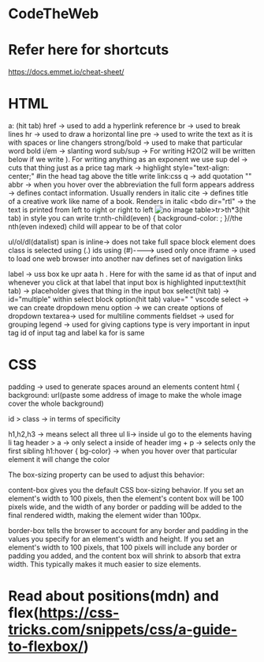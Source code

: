 # CodeTheWeb

# Refer here for shortcuts
https://docs.emmet.io/cheat-sheet/

# HTML
a: (hit tab) href -> used to add a hyperlink reference
br -> used to break lines
hr -> used to draw a horizontal line
pre -> used to write the text as it is with spaces or line changers
strong/bold -> used to make that particular word bold
i/em -> slanting word
sub/sup -> For writing H2O(2 will be written below if we write <sub></sub>). For writing anything as an exponent we use sup
del -> cuts that thing just as a price tag
mark -> highlight
style="text-align: center;"
#in the head tag above the title write link:css
q -> add quotation ""
abbr -> when you hover over the abbreviation the full form appears
address -> defines contact information. Usually renders in italic
cite -> defines title of a creative work like name of a book. Renders in italic
<bdo dir="rtl" -> the text is printed from left to right or right to left
<img src="link here" width="" alt="no image">
table>tr>th*3(hit tab)
in style you can write tr:nth-child(even) {
                                            background-color:    ;
                                            }//the nth(even indexed) child will appear to be of that color

ul/ol/dl(datalist)
span is inline-> does not take full space block element does
class is selected using (.)
ids using (#)----> used only once
iframe -> used to load one web browser into another
nav defines set of navigation links

label -> uss box ke upr aata h . Here for with the same id as that of input and whenever you click at that label that input box is highlighted
input:text(hit tab) -> placeholder gives that thing in the input box
select(hit tab) -> id="multiple"
within select block
option(hit tab) value=" " vscode
select -> we can create dropdown menu
option -> we can create options of dropdown
textarea-> used for multiline comments
fieldset -> used for grouping
legend -> used for giving captions
type is very important in input tag
id of input tag and label ka for is same

# CSS

padding -> used to generate spaces around an elements content
html {
    background: url(paste some address of image to make the whole image cover the whole background)

 id > class -> in terms of specificity

 h1,h2,h3 -> means select all three
 ul li-> inside ul go to the elements having li tag
 header > a -> only select a inside  of header
 img + p -> selects only the first sibling 
 h1:hover { bg-color} -> when you hover over that particular element it will change the color


 The box-sizing property can be used to adjust this behavior:

content-box gives you the default CSS box-sizing behavior. If you set an element's width to 100 pixels, then the element's content box will be 100 pixels wide, and the width of any border or padding will be added to the final rendered width, making the element wider than 100px.

border-box tells the browser to account for any border and padding in the values you specify for an element's width and height. If you set an element's width to 100 pixels, that 100 pixels will include any border or padding you added, and the content box will shrink to absorb that extra width. This typically makes it much easier to size elements.

 # Read about positions(mdn) and flex(https://css-tricks.com/snippets/css/a-guide-to-flexbox/)




